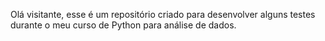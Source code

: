 Olá visitante, esse é um repositório criado para desenvolver alguns testes durante o meu curso de Python para análise de dados.